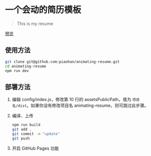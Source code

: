 # 一个会动的简历模板

> This is my resume

[预览](https://piaohan.github.io/animating-resume/dist/)

## 使用方法

``` bash
git clone git@github.com:piaohan/animating-resume.git
cd animating-resume
npm run dev
```

## 部署方法


1. 编辑 config/index.js，修改第 10 行的 assetsPublicPath，值为 `项目名/dist`。如果你没有修改项目名 animating-resume，则可跳过此步骤。

2. 编译、上传
    ``` bash
    npm run build
    git add .
    git commit -m "update"
    git push
    ```

3. 开启 GitHub Pages 功能


